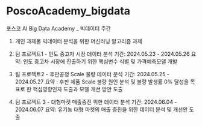 # PoscoAcademy_bigdata
포스코 AI Big Data Academy _ 빅데이터 주간

01. 개인 과제물
빅데이터 분석을 위한 머신러닝 알고리즘 과제

02. 팀 프로젝트1 - 인도 중고차 시장 데이터 분석
기간: 2024.05.23 - 2024.05.26
요약: 인도 중고차 시장에 진출하기 위한 핵심변수 식별 및 가격예측모델 개발
  
4. 팀 프로젝트2 - 후판공정 Scale 불량 데이터 분석
기간: 2024.05.25 - 2024.05.27
요약 : 후판 제품 Scale 불량 원인 분석 및 불량 발생률 0% 달성을 목표로 한 핵심영향인자 도출과 모델 개선 방안 도출
  
04. 팀 프로젝트 3 - 대형마켓 매출증진 위한 데이터 분석
기간: 2024.06.04 - 2024.06.07
요약: 유기농 대형 마켓의 매출 증진을 위한 데이터 분석 및 개선안 도출
